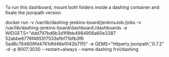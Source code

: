 To run this dashboard, mount both folders inside a dashing container and fixate the jsonpath version

docker run -v /var/lib/dashing-jenkins-board/jenkinsJob:/jobs -v /var/lib/dashing-jenkins-board/dashboard:/dashboards -e WIDGETS="ddd797bd6b3d1f9bb4984956a60e3387 52abbe6776f4655f7533efbf71bfb3f6 5ad8c764809fd4761dfd46ef042b71f5" -e GEMS="httparty jsonpath','0.7.2" -d -p 9007:3030 --restart=always --name dashing frvi/dashing

